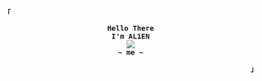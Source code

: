 <p align="left"><strong><samp>「</samp></strong></p>
  <p align="center">
    <samp>
      <b>
        Hello There
      <br>
        I'm AL1EN
      </b>
      <br>
        <image src="https://readme-typing-svg.herokuapp.com?font=JetBrainsMono+Nerd+Font&size=14&pause=1000&color=7A95C9&center=true&width=435&lines=Секрет+успеха+прост+,+но+это+секрет">
      <br>
      <b>
         ~ me ~
      </b>    </samp>
  </p>
<p align="right"><strong><samp>」</samp></strong></p>
<br>
<!-- contribution snake -->

